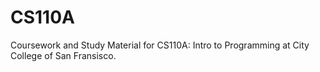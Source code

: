# CS110A
Coursework and Study Material for CS110A: Intro to Programming at City College of San Fransisco.
